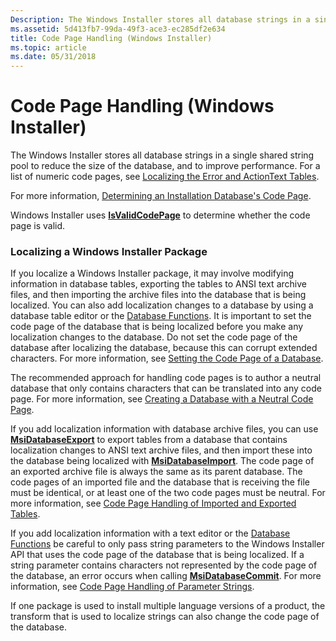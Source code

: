 ```yaml
---
Description: The Windows Installer stores all database strings in a single shared string pool to reduce the size of the database, and to improve performance. For a list of numeric code pages, see Localizing the Error and ActionText Tables.
ms.assetid: 5d413fb7-99da-49f3-ace3-ec285df2e634
title: Code Page Handling (Windows Installer)
ms.topic: article
ms.date: 05/31/2018
---
```


# Code Page Handling (Windows Installer)

The Windows Installer stores all database strings in a single shared string pool to reduce the size of the database, and to improve performance. For a list of numeric code pages, see [Localizing the Error and ActionText Tables](localizing-the-error-and-actiontext-tables.md).

For more information, [Determining an Installation Database's Code Page](determining-an-installation-database-s-code-page.md).

Windows Installer uses [**IsValidCodePage**](https://docs.microsoft.com/windows/desktop/api/winnls/nf-winnls-isvalidcodepage) to determine whether the code page is valid.

### Localizing a Windows Installer Package

If you localize a Windows Installer package, it may involve modifying information in database tables, exporting the tables to ANSI text archive files, and then importing the archive files into the database that is being localized. You can also add localization changes to a database by using a database table editor or the [Database Functions](database-functions.md). It is important to set the code page of the database that is being localized before you make any localization changes to the database. Do not set the code page of the database after localizing the database, because this can corrupt extended characters. For more information, see [Setting the Code Page of a Database](setting-the-code-page-of-a-database.md).

The recommended approach for handling code pages is to author a neutral database that only contains characters that can be translated into any code page. For more information, see [Creating a Database with a Neutral Code Page](creating-a-database-with-a-neutral-code-page.md).

If you add localization information with database archive files, you can use [**MsiDatabaseExport**](/windows/desktop/api/Msiquery/nf-msiquery-msidatabaseexporta) to export tables from a database that contains localization changes to ANSI text archive files, and then import these into the database being localized with [**MsiDatabaseImport**](/windows/desktop/api/Msiquery/nf-msiquery-msidatabaseimporta). The code page of an exported archive file is always the same as its parent database. The code pages of an imported file and the database that is receiving the file must be identical, or at least one of the two code pages must be neutral. For more information, see [Code Page Handling of Imported and Exported Tables](code-page-handling-of-imported-and-exported-tables.md).

If you add localization information with a text editor or the [Database Functions](database-functions.md) be careful to only pass string parameters to the Windows Installer API that uses the code page of the database that is being localized. If a string parameter contains characters not represented by the code page of the database, an error occurs when calling [**MsiDatabaseCommit**](/windows/desktop/api/Msiquery/nf-msiquery-msidatabasecommit). For more information, see [Code Page Handling of Parameter Strings](code-page-handling-of-parameter-strings.md).

If one package is used to install multiple language versions of a product, the transform that is used to localize strings can also change the code page of the database.

 

 



